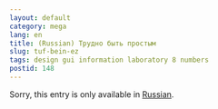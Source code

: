 ```yaml
---
layout: default
category: mega
lang: en
title: (Russian) Трудно быть простым
slug: tuf-bein-ez
tags: design gui information laboratory 8 numbers 
postid: 148
---
```

<p>Sorry, this entry is only available in <a href="http://mega.genn.org/export/getposts.php">Russian</a>.</p>